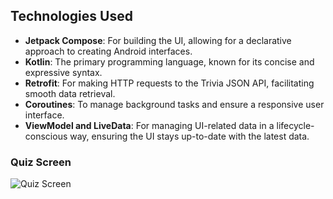 ## Technologies Used

- **Jetpack Compose**: For building the UI, allowing for a declarative approach to creating Android interfaces.
- **Kotlin**: The primary programming language, known for its concise and expressive syntax.
- **Retrofit**: For making HTTP requests to the Trivia JSON API, facilitating smooth data retrieval.
- **Coroutines**: To manage background tasks and ensure a responsive user interface.
- **ViewModel and LiveData**: For managing UI-related data in a lifecycle-conscious way, ensuring the UI stays up-to-date with the latest data.

### Quiz Screen
![Quiz Screen](QuizApplication\app\src\main\res\drawable\mainscreen.png)
